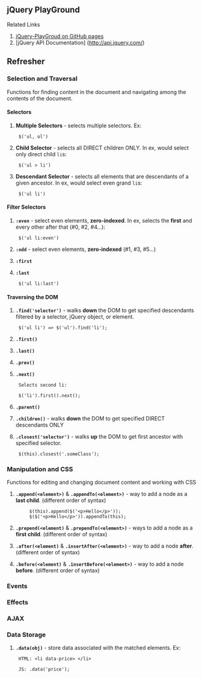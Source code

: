 ## jQuery PlayGround

Related Links

1. [jQuery-PlayGroud on GitHub pages](http://diliara.github.io/jQuery-PlayGround/)
1. [jQuery API Documentation] (http://api.jquery.com/)



## Refresher


### Selection and Traversal

Functions for finding content in the document and navigating among the contents of the document.
	
#### Selectors

1. **Multiple Selectors** - selects multiple selectors. Ex:
	
		$('ul, ol')
		
1. **Child Selector** - selects all DIRECT children ONLY. In ex, would select only direct child `li`s:
	
		$('ul > li')

1. **Descendant Selector** - selects all elements that are descendants of a given ancestor. In ex, would select even grand `li`s:
	
		$('ul li')
		
		
#### Filter Selectors

1. **`:even`** - select even elements, **zero-indexed**. In ex, selects the **first** and every other after that (#0, #2, #4...):
	
		$('ul li:even')

1. **`:odd`** - select even elements, **zero-indexed** (#1, #3, #5...)
	
1. **`:first`** 

1. **`:last`**
			
		$('ul li:last')


#### Traversing the DOM

1. **`.find('selector')`** - walks **down** the DOM to get specified descendants filtered by a selector, jQuery object, or element.
	
		$('ul li') => $('ul').find('li');

1. **`.first()`**

1. **`.last()`**

1. **`.prev()`**

1. **`.next()`**

		Selects second li:

		$('li').first().next();


1. **`.parent()`**

1. **`.children()`** - walks **down** the DOM to get specified DIRECT descendants ONLY

1. **`.closest('selector')`** - walks **up** the DOM to get first ancestor with specified selector.

	    $(this).closest('.someClass');


### Manipulation and CSS

Functions for editing and changing document content and working with CSS

1. **`.append(<element>)`** & **`.appendTo(<element>)`** - way to add a node as a **last child**. (different order of syntax)

			$(this).append($('<p>Hello</p>'));
    		$($('<p>Hello</p>')).appendTo(this);

1. **`.prepend(<element)`** & **`.prependTo(<element>)`** - ways to add a node as a **first child**. (different order of syntax)

1. **`.after(<element)`** & **`.insertAfter(<element>)`** - way to add a node **after**. (different order of syntax)

1. **`.before(<element)`** & **`.insertBefore(<element>)`** - way to add a node **before**. (different order of syntax)




### Events


### Effects


### AJAX

	 	
	 	
### Data Storage

1. **`.data(obj)`** - store data associated with the matched elements. Ex:

	 	HTML: <li data-price> </li>

	 	JS: .data('price');

